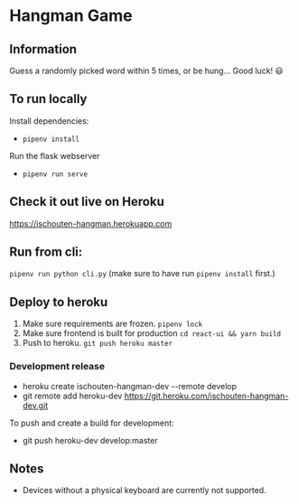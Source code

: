 # Hangman Game

## Information
Guess a randomly picked word within 5 times, or be hung... Good luck! 😃

## To run locally
Install dependencies:
- `pipenv install`

Run the flask webserver
- `pipenv run serve`

## Check it out live on Heroku
https://ischouten-hangman.herokuapp.com

## Run from cli:
`pipenv run python cli.py` (make sure to have run `pipenv install` first.)

## Deploy to heroku

1. Make sure requirements are frozen. `pipenv lock`
2. Make sure frontend is built for production `cd react-ui && yarn build`
3. Push to heroku. `git push heroku master`

### Development release
- heroku create ischouten-hangman-dev --remote develop
- git remote add heroku-dev https://git.heroku.com/ischouten-hangman-dev.git

To push and create a build for development:
- git push heroku-dev develop:master


## Notes

- Devices without a physical keyboard are currently not supported.
